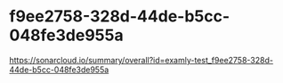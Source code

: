 # f9ee2758-328d-44de-b5cc-048fe3de955a
https://sonarcloud.io/summary/overall?id=examly-test_f9ee2758-328d-44de-b5cc-048fe3de955a
